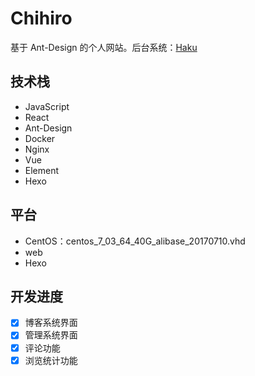 # Chihiro
基于 Ant-Design 的个人网站。后台系统：[Haku](https://github.com/Txiaozhe/Haku)

## 技术栈
* JavaScript
* React
* Ant-Design
* Docker
* Nginx
* Vue
* Element
* Hexo

## 平台
* CentOS：centos_7_03_64_40G_alibase_20170710.vhd
* web
* Hexo

## 开发进度
- [x] 博客系统界面
- [x] 管理系统界面
- [x] 评论功能
- [x] 浏览统计功能
